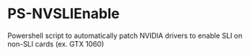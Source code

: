 # PS-NVSLIEnable
Powershell script to automatically patch NVIDIA drivers to enable SLI on non-SLI cards (ex. GTX 1060)

